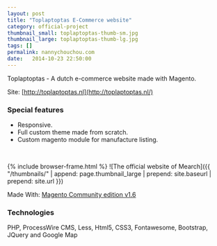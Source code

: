 ```yaml
---
layout: post
title: "Toplaptoptas E-Commerce website"
category: official-project
thumbnail_small: toplaptoptas-thumb-sm.jpg
thumbnail_large: toplaptoptas-thumb-lg.jpg
tags: []
permalink: nannychouchou.com
date:   2014-10-23 22:50:00
---
```


Toplaptoptas - A dutch e-commerce website made with Magento.

Site: [http://toplaptoptas.nl](http://toplaptoptas.nl/)

<!--more-->

### Special features

- Responsive.
- Full custom theme made from scratch.
- Custom magento module for manufacture listing.

<br/>

{% include browser-frame.html %}
<span class="project-img-wrap">
![The official website of Mearch]({{ "/thumbnails/" | append: page.thumbnail_large | prepend: site.baseurl | prepend: site.url  }})
</span>

Made With: [Magento Community edition v1.6](http://www.magentocommerce.com/)

### Technologies 
PHP, ProcessWire CMS, Less, Html5, CSS3, Fontawesome, Bootstrap, JQuery and Google Map